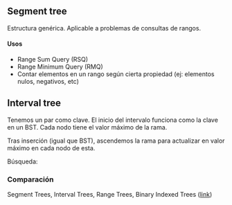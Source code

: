 ## Segment tree
Estructura genérica. Aplicable a problemas de consultas de rangos.
#### Usos
- Range Sum Query (RSQ)
- Range Minimum Query (RMQ)
- Contar elementos en un rango según cierta propiedad (ej: elementos nulos, negativos, etc)

## Interval tree
Tenemos un par como clave. El inicio del intervalo funciona como la clave en un BST. Cada nodo tiene el valor máximo de la rama.

Tras inserción (igual que BST), ascendemos la rama para actualizar en valor máximo en cada nodo de esta.

Búsqueda: 

### Comparación 
Segment Trees, Interval Trees, Range Trees, Binary Indexed Trees ([link](https://www.baeldung.com/cs/tree-segment-interval-range-binary-indexed))